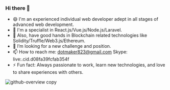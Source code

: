 ### Hi there 👋

- 😄 I'm an experienced individual web developer adept in all stages of advanced web development.
- 🔭 I'm a specialist in React.js/Vue.js/Node.js/Laravel.
- 🌱 Also, have good hands in Blockchain related technologies like Solidity/Truffle/Web3.js/Ethereum.
- 🤔 I’m looking for a new challenge and position.
- 📫 How to reach me: dotmaker823@gmail.com  Skype: live:.cid.d08fa39fcfab354f
- ⚡ Fun fact: Always passionate to work, learn new technologies, and love to share experiences with others.

![github-overview copy](https://user-images.githubusercontent.com/81764479/129497382-61a9542f-fd3c-4c63-83ff-98ce312ea284.png)
